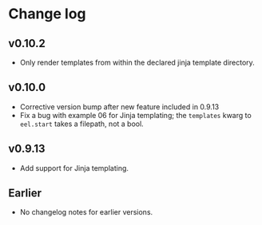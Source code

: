 # Change log

## v0.10.2
* Only render templates from within the declared jinja template directory.

## v0.10.0
* Corrective version bump after new feature included in 0.9.13
* Fix a bug with example 06 for Jinja templating; the `templates` kwarg to `eel.start` takes a filepath, not a bool.

## v0.9.13
* Add support for Jinja templating.

## Earlier
* No changelog notes for earlier versions.
